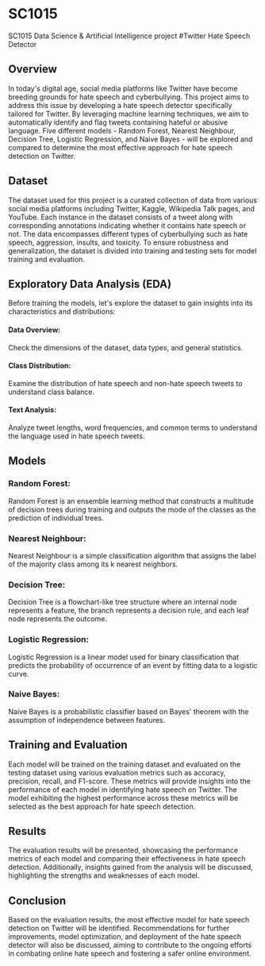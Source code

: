 # SC1015
SC1015 Data Science &amp; Artificial Intelligence project
#Twitter Hate Speech Detector

## Overview

In today's digital age, social media platforms like Twitter have become breeding grounds for hate speech and cyberbullying. This project aims to address this issue by developing a hate speech detector specifically tailored for Twitter. By leveraging machine learning techniques, we aim to automatically identify and flag tweets containing hateful or abusive language. Five different models - Random Forest, Nearest Neighbour, Decision Tree, Logistic Regression, and Naive Bayes - will be explored and compared to determine the most effective approach for hate speech detection on Twitter.

## Dataset

The dataset used for this project is a curated collection of data from various social media platforms including Twitter, Kaggle, Wikipedia Talk pages, and YouTube. Each instance in the dataset consists of a tweet along with corresponding annotations indicating whether it contains hate speech or not. The data encompasses different types of cyberbullying such as hate speech, aggression, insults, and toxicity. To ensure robustness and generalization, the dataset is divided into training and testing sets for model training and evaluation.
## Exploratory Data Analysis (EDA)

Before training the models, let's explore the dataset to gain insights into its characteristics and distributions:
#### Data Overview:  
 Check the dimensions of the dataset, data types, and general statistics.
#### Class Distribution: 
Examine the distribution of hate speech and non-hate speech tweets to understand class balance.
#### Text Analysis: 
Analyze tweet lengths, word frequencies, and common terms to understand the language used in hate speech tweets.

## Models

### Random Forest:
Random Forest is an ensemble learning method that constructs a multitude of decision trees during training and outputs the mode of the classes as the prediction of individual trees.
### Nearest Neighbour:
Nearest Neighbour is a simple classification algorithm that assigns the label of the majority class among its k nearest neighbors.
### Decision Tree:
Decision Tree is a flowchart-like tree structure where an internal node represents a feature, the branch represents a decision rule, and each leaf node represents the outcome.
### Logistic Regression:
Logistic Regression is a linear model used for binary classification that predicts the probability of occurrence of an event by fitting data to a logistic curve.
### Naive Bayes:
Naive Bayes is a probabilistic classifier based on Bayes' theorem with the assumption of independence between features.
## Training and Evaluation

Each model will be trained on the training dataset and evaluated on the testing dataset using various evaluation metrics such as accuracy, precision, recall, and F1-score. These metrics will provide insights into the performance of each model in identifying hate speech on Twitter. The model exhibiting the highest performance across these metrics will be selected as the best approach for hate speech detection.

## Results

The evaluation results will be presented, showcasing the performance metrics of each model and comparing their effectiveness in hate speech detection. Additionally, insights gained from the analysis will be discussed, highlighting the strengths and weaknesses of each model.

## Conclusion

Based on the evaluation results, the most effective model for hate speech detection on Twitter will be identified. Recommendations for further improvements, model optimization, and deployment of the hate speech detector will also be discussed, aiming to contribute to the ongoing efforts in combating online hate speech and fostering a safer online environment.

